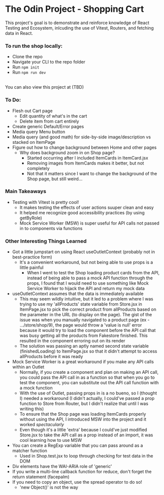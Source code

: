 # The Odin Project - Shopping Cart
This project's goal is to demonstrate and reinforce knowledge of React Testing and Ecosystem, inlcuding the use of Vitest, Routers, and fetching data in React.

### To run the shop locally:
- Clone the repo
- Navigate your CLI to the repo folder
- Run ```npm init```
- Run ```npm run dev```
<br>
You can also view this project at (TBD)

### To Do:
- Flesh out Cart page
  - Edit quantity of what's in the cart
  - Delete item from cart entirely
- Create generic Default/Error pages
- Media query Menu button
- Media query (and good math) for side-by-side image/description vs stacked on ItemPage
- Figure out how to change background between Home and other pages
  - Why does background zoom in on Shop page?
    - Started occurring after I included ItemCards in ItemCard.jsx
    - Removing images from ItemCards makes it better, but not completely
    - Not that it matters since I want to change the background of the Shop page, but still weird...

### Main Takeaways
- Testing with Vitest is pretty cool!
  - It makes testing the effects of user actions suuper clean and easy
  - It helped me recognize good accessibility practices (by using getByRole)
  - Mock Service Worker (MSW) is super useful for API calls not passed in to components via functions

### Other Interesting Things Learned
- Got a little jumpstart on using React useOutletContext (probably not in best-practice form)
  - It's a convenient workaround, but not being able to use props is a little painful
    - When I went to test the Shop loading product cards from the API, instead of being able to pass a mock API function through the props, I found that I would need to use something like Mock Service Worker to hijack the API and return my mock data
- useOutletContext assumes that the data is immediately available
  - This may seem wildly intuitive, but it led to a problem where I was trying to use my 'allProducts' state variable from Store.jsx in ItemPage.jsx to pick the correct product from allProducts based on the parameter in the URL (to display on the page). The gist of the issue was when you manually navigated to a product page (ex - .../store/shop/9), the page would throw a 'value is null' error because it would try to load the component before the API call that was busy getting all the products from Fakestore finished. This resulted in the component erroring out on its render
  - The solution was passing an aptly named second state variable (finishedLoading) to ItemPage.jsx so that it didn't attempt to access allProducts before it was ready
- Mock Service Worker is a great workaround if you make any API calls within an Outlet 
  - Normally, if you create a component and plan on making an API call, you could pass the API call in as a function so that when you go to test the component, you can substitute out the API call function with a mock function
  - With the use of Outlet, passing props in is a no bueno, so I (thought I) needed a workaround (I didn't actually, I could've passed a prop function to Store from Router, but I didn't realize that until I was writing this)
  - To ensure that the Shop page was loading ItemCards properly without using the API, I introduced MSW into the project and it worked *spectacularly*
  - Even though it's a little 'extra' because I could've just modified Store.jsx to take the API call as a prop instead of an import, it was cool learning how to use MSW
- You can create a RegExp variable that you can pass around as a matcher function
  - Used in Shop.test.jsx to loop through checking for test data in the DOM
- Div elements have the WAI-ARIA role of 'generic'
- If you write a multi-line callback function for reduce, don't forget the return statement (facepalm)
- If you need to copy an object, use the spread operator to do so!
  - 'new Object()' is not the way
